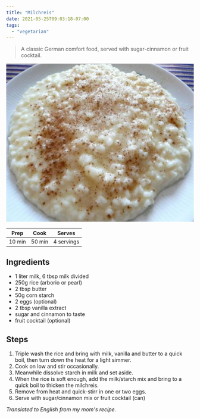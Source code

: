 ```yaml
---
title: "Milchreis"
date: 2021-05-25T09:03:18-07:00
tags:
  - "vegetarian"
---
```


> A classic German comfort food, served with sugar-cinnamon or fruit cocktail. 

<div class="figure">

![milchreis](/images/milchreis.JPG)

</div>


| Prep   | Cook | Serves |
| :----: | :----: | :----: |
| 10 min | 50 min | 4 servings |

## Ingredients

- 1 liter milk, 6 tbsp milk divided
- 250g rice (arborio or pearl)
- 2 tbsp butter
- 50g corn starch
- 2 eggs (optional)
- 2 tbsp vanilla extract
- sugar and cinnamon to taste
- fruit cocktail (optional)


## Steps

1. Triple wash the rice and bring with milk, vanilla and butter to a quick boil, then turn down the heat for a light simmer. 
2. Cook on low and stir occasionally.
3. Meanwhile dissolve starch in milk and set aside.
4. When the rice is soft enough, add the milk/starch mix and bring to a quick boil to thicken the milchreis.
5. Remove from heat and quick-stirr in one or two eggs.
6. Serve with sugar/cinnamon mix or fruit cocktail (can)



_Translated to English from my mom's recipe._
